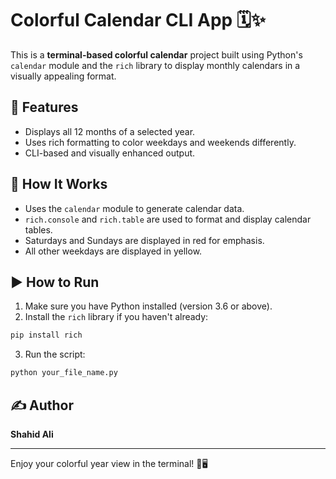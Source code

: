 # Colorful Calendar CLI App 🗓️✨

This is a **terminal-based colorful calendar** project built using Python's `calendar` module and the `rich` library to display monthly calendars in a visually appealing format.

## 📌 Features

- Displays all 12 months of a selected year.
- Uses rich formatting to color weekdays and weekends differently.
- CLI-based and visually enhanced output.

## 📂 How It Works

- Uses the `calendar` module to generate calendar data.
- `rich.console` and `rich.table` are used to format and display calendar tables.
- Saturdays and Sundays are displayed in red for emphasis.
- All other weekdays are displayed in yellow.

## ▶️ How to Run

1. Make sure you have Python installed (version 3.6 or above).
2. Install the `rich` library if you haven't already:

```bash
pip install rich
```

3. Run the script:

```bash
python your_file_name.py
```

## ✍️ Author

**Shahid Ali**

---

Enjoy your colorful year view in the terminal! 🌈🖥️